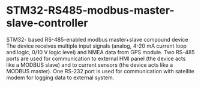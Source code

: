 # STM32-RS485-modbus-master-slave-controller
STM32- based RS-485-enabled modbus master+slave compound device
The device receives multiple input signals (analog, 4-20 mA current loop and logic, 0/10 V logic level) and NMEA data from GPS module.
Two RS-485 ports are used for communication to external HMI panel (the device acts like a MODBUS slave) and to current sensors (the device acts like a MODBUS master).
One RS-232 port is used for communication with satellite modem for logging data to external system.
